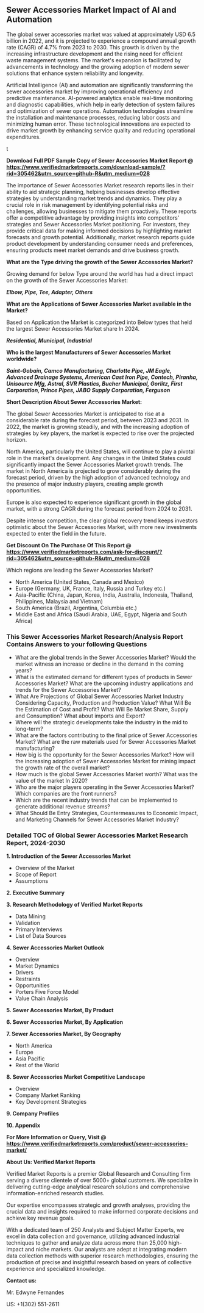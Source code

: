 <h2>Sewer Accessories Market Impact of AI and Automation</h2><p>The global sewer accessories market was valued at approximately USD 6.5 billion in 2022, and it is projected to experience a compound annual growth rate (CAGR) of 4.7% from 2023 to 2030. This growth is driven by the increasing infrastructure development and the rising need for efficient waste management systems. The market's expansion is facilitated by advancements in technology and the growing adoption of modern sewer solutions that enhance system reliability and longevity.</p><p>Artificial Intelligence (AI) and automation are significantly transforming the sewer accessories market by improving operational efficiency and predictive maintenance. AI-powered analytics enable real-time monitoring and diagnostic capabilities, which help in early detection of system failures and optimization of sewer operations. Automation technologies streamline the installation and maintenance processes, reducing labor costs and minimizing human error. These technological innovations are expected to drive market growth by enhancing service quality and reducing operational expenditures.</p>t</p><p id="" class=""><strong>Download Full PDF Sample Copy of Sewer Accessories Market Report @ <a href="https://www.verifiedmarketreports.com/download-sample/?rid=305462&utm_source=github-R&utm_medium=028" target="_blank">https://www.verifiedmarketreports.com/download-sample/?rid=305462&utm_source=github-R&utm_medium=028</a></strong></p><p>The importance of&nbsp;Sewer Accessories Market research reports lies in their ability to aid strategic planning, helping businesses develop effective strategies by understanding market trends and dynamics. They play a crucial role in risk management by identifying potential risks and challenges, allowing businesses to mitigate them proactively. These reports offer a competitive advantage by providing insights into competitors' strategies and Sewer Accessories Market positioning. For investors, they provide critical data for making informed decisions by highlighting market forecasts and growth potential. Additionally, market research reports guide product development by understanding consumer needs and preferences, ensuring products meet market demands and drive business growth.</p><p><strong>What are the&nbsp;Type driving the growth of the Sewer Accessories Market?</strong></p><p id="" class="">Growing demand for below Type around the world has had a direct impact on the growth of the Sewer Accessories Market:</p><em><strong>Elbow, Pipe, Tee, Adapter, Others</strong></em></p><strong>What are the&nbsp;Applications&nbsp;of Sewer Accessories Market available in the Market?</strong></p><p id="" class="">Based on Application the Market is categorized into Below types that held the largest Sewer Accessories Market share In 2024.</p><em><strong>Residential, Municipal, Industrial</strong></em></p><strong>Who is the largest Manufacturers of Sewer Accessories Market worldwide?</strong></p><p><em><strong>Saint-Gobain, Camco Manufacturing, Charlotte Pipe, JM Eagle, Advanced Drainage Systems, American Cast Iron Pipe, Contech, Piranha, Unisource Mfg, Astral, SVR Plastics, Bucher Municipal, Gorlitz, First Corporation, Prince Pipes, JABO Supply Corporation, Ferguson</strong></em></p><p id="" class=""><strong>Short Description About Sewer Accessories Market:</strong></p><p>The global Sewer Accessories Market is anticipated to rise at a considerable rate during the forecast period, between 2023 and 2031. In 2022, the market is growing steadily, and with the increasing adoption of strategies by key players, the market is expected to rise over the projected horizon.</p><p>North America, particularly the United States, will continue to play a pivotal role in the market's development. Any changes in the United States could significantly impact the Sewer Accessories Market growth trends. The market in North America is projected to grow considerably during the forecast period, driven by the high adoption of advanced technology and the presence of major industry players, creating ample growth opportunities.</p><p>Europe is also expected to experience significant growth in the global market, with a strong CAGR during the forecast period from 2024 to 2031.</p><p>Despite intense competition, the clear global recovery trend keeps investors optimistic about the Sewer Accessories Market, with more new investments expected to enter the field in the future.</p><p id="" class=""><strong>Get Discount On The Purchase Of This Report @ <a href="https://www.verifiedmarketreports.com/ask-for-discount/?rid=305462&utm_source=github-R&utm_medium=028" target="_blank">https://www.verifiedmarketreports.com/ask-for-discount/?rid=305462&utm_source=github-R&utm_medium=028</a></strong></p>Which regions are leading the Sewer Accessories Market?</p><ul><li>North America (United States, Canada and Mexico)</li><li>Europe (Germany, UK, France, Italy, Russia and Turkey etc.)</li><li>Asia-Pacific (China, Japan, Korea, India, Australia, Indonesia, Thailand, Philippines, Malaysia and Vietnam)</li><li>South America (Brazil, Argentina, Columbia etc.)</li><li>Middle East and Africa (Saudi Arabia, UAE, Egypt, Nigeria and South Africa)</li></ul><h3 id="" class="">This Sewer Accessories Market Research/Analysis Report Contains Answers to your following Questions</h3><ul><li>What are the global trends in the Sewer Accessories Market? Would the market witness an increase or decline in the demand in the coming years?</li><li>What is the estimated demand for different types of products in Sewer Accessories Market? What are the upcoming industry applications and trends for the Sewer Accessories Market?</li><li>What Are Projections of Global Sewer Accessories Market Industry Considering Capacity, Production and Production Value? What Will Be the Estimation of Cost and Profit? What Will Be Market Share, Supply and Consumption? What about imports and Export?</li><li>Where will the strategic developments take the industry in the mid to long-term?</li><li>What are the factors contributing to the final price of Sewer Accessories Market? What are the raw materials used for Sewer Accessories Market manufacturing?</li><li>How big is the opportunity for the Sewer Accessories Market? How will the increasing adoption of Sewer Accessories Market for mining impact the growth rate of the overall market?</li><li>How much is the global Sewer Accessories Market worth? What was the value of the market In 2020?</li><li>Who are the major players operating in the Sewer Accessories Market? Which companies are the front runners?</li><li>Which are the recent industry trends that can be implemented to generate additional revenue streams?</li><li>What Should Be Entry Strategies, Countermeasures to Economic Impact, and Marketing Channels for Sewer Accessories Market Industry?</li></ul><h3 id="" class="">Detailed TOC of Global Sewer Accessories Market Research Report, 2024-2030</h3><p id="" class=""><strong>1. Introduction of the Sewer Accessories Market</strong></p><ul><li>Overview of the Market</li><li>Scope of Report</li><li>Assumptions</li></ul><p id="" class=""><strong>2. Executive Summary</strong></p><p id="" class=""><strong>3. Research Methodology of Verified Market Reports</strong></p><ul><li>Data Mining</li><li>Validation</li><li>Primary Interviews</li><li>List of Data Sources</li></ul><p id="" class=""><strong>4. Sewer Accessories Market Outlook</strong></p><ul><li>Overview</li><li>Market Dynamics</li><li>Drivers</li><li>Restraints</li><li>Opportunities</li><li>Porters Five Force Model</li><li>Value Chain Analysis</li></ul><p id="" class=""><strong>5. Sewer Accessories Market, By Product</strong></p><p id="" class=""><strong>6. Sewer Accessories Market, By Application</strong></p><p id="" class=""><strong>7. Sewer Accessories Market, By Geography</strong></p><ul><li>North America</li><li>Europe</li><li>Asia Pacific</li><li>Rest of the World</li></ul><p id="" class=""><strong>8. Sewer Accessories Market Competitive Landscape</strong></p><ul><li>Overview</li><li>Company Market Ranking</li><li>Key Development Strategies</li></ul><p id="" class=""><strong>9. Company Profiles</strong></p><p id="" class=""><strong>10. Appendix</strong></p><p id="" class=""><strong>For More Information or Query, Visit @ <a href="https://www.verifiedmarketreports.com/product/sewer-accessories-market/" target="_blank">https://www.verifiedmarketreports.com/product/sewer-accessories-market/</a></strong></p><p id="" class=""><strong>About Us: Verified Market Reports</strong></p><p id="" class="">Verified Market Reports is a premier Global Research and Consulting firm serving a diverse clientele of over 5000+ global customers. We specialize in delivering cutting-edge analytical research solutions and comprehensive information-enriched research studies.</p><p id="" class="">Our expertise encompasses strategic and growth analyses, providing the crucial data and insights required to make informed corporate decisions and achieve key revenue goals.</p><p id="" class="">With a dedicated team of 250 Analysts and Subject Matter Experts, we excel in data collection and governance, utilizing advanced industrial techniques to gather and analyze data across more than 25,000 high-impact and niche markets. Our analysts are adept at integrating modern data collection methods with superior research methodologies, ensuring the production of precise and insightful research based on years of collective experience and specialized knowledge.</p><p id="" class=""><strong>Contact us:</strong></p><p id="" class="">Mr. Edwyne Fernandes</p><p id="" class="">US: +1(302) 551-2611</p>